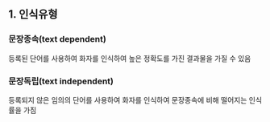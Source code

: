 ## 1. 인식유형

### 문장종속(text dependent)

등록된 단어를 사용하여 화자를 인식하여 높은 정확도를 가진 결과물을 가질 수 있음

### 문장독립(text independent)

등록되지 않은 임의의 단어를 사용하여 화자를 인식하여 문장종속에 비해 떨어지는 인식률을 가짐

